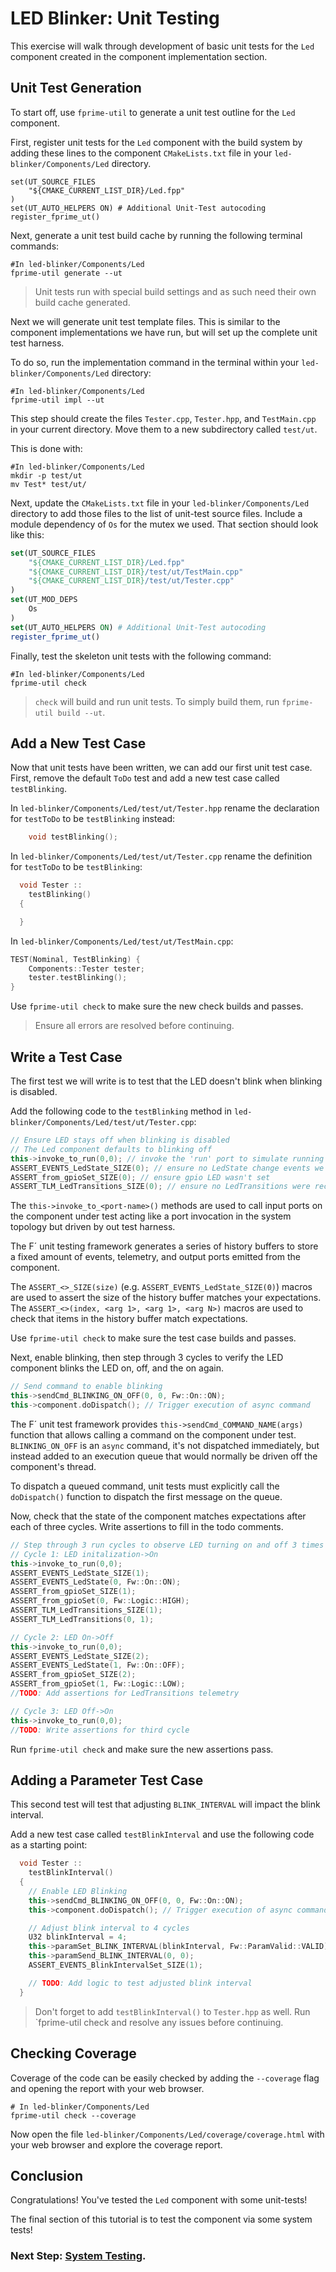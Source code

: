 # LED Blinker: Unit Testing

This exercise will walk through development of basic unit tests for the `Led` component created in the component implementation section.

## Unit Test Generation

To start off, use `fprime-util` to generate a unit test outline for the `Led` component.

First, register unit tests for the `Led` component with the build system by adding these lines to the component `CMakeLists.txt` file in your `led-blinker/Components/Led` directory.

```
set(UT_SOURCE_FILES
    "${CMAKE_CURRENT_LIST_DIR}/Led.fpp"
)
set(UT_AUTO_HELPERS ON) # Additional Unit-Test autocoding
register_fprime_ut()
```

Next, generate a unit test build cache by running the following terminal commands:

```shell
#In led-blinker/Components/Led
fprime-util generate --ut
```
> Unit tests run with special build settings and as such need their own build cache generated.


Next we will generate unit test template files. This is similar to the component implementations we have run, but will set up the complete unit test harness. 

To do so, run the implementation command in the terminal within your `led-blinker/Components/Led` directory:
```shell
#In led-blinker/Components/Led
fprime-util impl --ut
```

This step should create the files `Tester.cpp`, `Tester.hpp`, and `TestMain.cpp` in your current directory. Move them to a new subdirectory called `test/ut`.

This is done with:
```shell
#In led-blinker/Components/Led
mkdir -p test/ut
mv Test* test/ut/
```

Next, update the `CMakeLists.txt` file in your `led-blinker/Components/Led` directory to add those files to the list of unit-test source files. Include a module dependency of `Os` for the mutex we used. That section should look like this:

```cmake
set(UT_SOURCE_FILES
    "${CMAKE_CURRENT_LIST_DIR}/Led.fpp"
    "${CMAKE_CURRENT_LIST_DIR}/test/ut/TestMain.cpp"
    "${CMAKE_CURRENT_LIST_DIR}/test/ut/Tester.cpp"
)
set(UT_MOD_DEPS
    Os
)
set(UT_AUTO_HELPERS ON) # Additional Unit-Test autocoding
register_fprime_ut()
```

Finally, test the skeleton unit tests with the following command:

```shell
#In led-blinker/Components/Led
fprime-util check
```
> `check` will build and run unit tests. To simply build them, run `fprime-util build --ut`.

## Add a New Test Case

Now that unit tests have been written, we can add our first unit test case. First, remove the default `ToDo` test and add a new test case called `testBlinking`. 

In `led-blinker/Components/Led/test/ut/Tester.hpp` rename the declaration for `testToDo` to be `testBlinking` instead:

```c++
    void testBlinking();
```

In `led-blinker/Components/Led/test/ut/Tester.cpp` rename the definition for `testToDo` to be `testBlinking`:

```c++
  void Tester ::
    testBlinking()
  {

  }
```

In `led-blinker/Components/Led/test/ut/TestMain.cpp`:

```c++
TEST(Nominal, TestBlinking) {
    Components::Tester tester;
    tester.testBlinking();
}
```

Use `fprime-util check` to make sure the new check builds and passes. 

> Ensure all errors are resolved before continuing.


## Write a Test Case

The first test we will write is to test that the LED doesn't blink when blinking is disabled.

Add the following code to the `testBlinking` method in `led-blinker/Components/Led/test/ut/Tester.cpp`:

```c++
// Ensure LED stays off when blinking is disabled
// The Led component defaults to blinking off
this->invoke_to_run(0,0); // invoke the 'run' port to simulate running one cycle
ASSERT_EVENTS_LedState_SIZE(0); // ensure no LedState change events we emitted
ASSERT_from_gpioSet_SIZE(0); // ensure gpio LED wasn't set
ASSERT_TLM_LedTransitions_SIZE(0); // ensure no LedTransitions were recorded
```

The `this->invoke_to_<port-name>()` methods are used to call input ports on the component under test acting like a port invocation in the system topology but driven by out test harness.

The F´ unit testing framework generates a series of history buffers to store a fixed amount of events, telemetry, and output ports emitted from the component.

The `ASSERT_<>_SIZE(size)` (e.g. `ASSERT_EVENTS_LedState_SIZE(0)`) macros are used to assert the size of the history buffer matches your expectations. The `ASSERT_<>(index, <arg 1>, <arg 1>, <arg N>)` macros are used to check that items in the history buffer match expectations.

Use `fprime-util check` to make sure the test case builds and passes.

Next, enable blinking, then step through 3 cycles to verify the LED component blinks the LED on, off, and the on again.

```c++
// Send command to enable blinking
this->sendCmd_BLINKING_ON_OFF(0, 0, Fw::On::ON);
this->component.doDispatch(); // Trigger execution of async command
```

The F´ unit test framework provides `this->sendCmd_COMMAND_NAME(args)` function that allows calling a command on the component under test. `BLINKING_ON_OFF` is an `async` command, it's not dispatched immediately, but instead added to an execution queue that would normally be driven off the component's thread. 

To dispatch a queued command, unit tests must explicitly call the `doDispatch()` function to dispatch the first message on the queue.

Now, check that the state of the component matches expectations after each of three cycles. Write assertions to fill in the todo comments.

```c++
// Step through 3 run cycles to observe LED turning on and off 3 times
// Cycle 1: LED initalization->On
this->invoke_to_run(0,0);
ASSERT_EVENTS_LedState_SIZE(1);
ASSERT_EVENTS_LedState(0, Fw::On::ON);
ASSERT_from_gpioSet_SIZE(1);
ASSERT_from_gpioSet(0, Fw::Logic::HIGH);
ASSERT_TLM_LedTransitions_SIZE(1);
ASSERT_TLM_LedTransitions(0, 1);

// Cycle 2: LED On->Off
this->invoke_to_run(0,0);
ASSERT_EVENTS_LedState_SIZE(2);
ASSERT_EVENTS_LedState(1, Fw::On::OFF);
ASSERT_from_gpioSet_SIZE(2);
ASSERT_from_gpioSet(1, Fw::Logic::LOW);
//TODO: Add assertions for LedTransitions telemetry

// Cycle 3: LED Off->On
this->invoke_to_run(0,0);
//TODO: Write assertions for third cycle
```

Run `fprime-util check` and make sure the new assertions pass.

## Adding a Parameter Test Case

This second test will test that adjusting `BLINK_INTERVAL` will impact the blink interval.

Add a new test case called `testBlinkInterval` and use the following code as a starting point:

```c++
  void Tester ::
    testBlinkInterval()
  {
    // Enable LED Blinking
    this->sendCmd_BLINKING_ON_OFF(0, 0, Fw::On::ON);
    this->component.doDispatch(); // Trigger execution of async command

    // Adjust blink interval to 4 cycles
    U32 blinkInterval = 4;
    this->paramSet_BLINK_INTERVAL(blinkInterval, Fw::ParamValid::VALID);
    this->paramSend_BLINK_INTERVAL(0, 0);
    ASSERT_EVENTS_BlinkIntervalSet_SIZE(1);

    // TODO: Add logic to test adjusted blink interval
  }
```
> Don't forget to add `testBlinkInterval()` to `Tester.hpp` as well. Run `fprime-util check and resolve any issues before continuing.

## Checking Coverage

Coverage of the code can be easily checked by adding the `--coverage` flag and opening the report with your web browser.

```shell
# In led-blinker/Components/Led
fprime-util check --coverage
```

Now open the file `led-blinker/Components/Led/coverage/coverage.html` with your web browser and explore the coverage report.

## Conclusion

Congratulations!  You've tested the `Led` component with some unit-tests!

The final section of this tutorial is to test the component via some system tests!

### Next Step: [System Testing](./system-testing.md).
